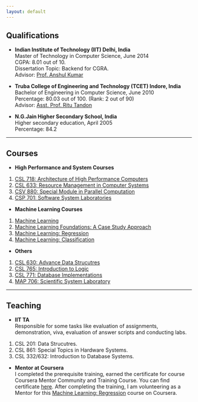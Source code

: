 ```yaml
---
layout: default
---
```


## Qualifications

* **Indian Institute of Technology (IIT) Delhi, India**   
  Master of Technology in Computer Science, June 2014   
  CGPA: 8.01 out of 10.   
  Dissertation Topic: Backend for CGRA.   
  Advisor: [Prof. Anshul Kumar](http://www.cse.iitd.ernet.in/~anshul/)

* **Truba College of Engineering and Technology (TCET) Indore, India**   
  Bachelor of Engineering in Computer Science, June 2010   
  Percentage: 80.03 out of 100. (Rank: 2 out of 90)    
  Advisor: [Asst. Prof. Ritu Tandon](http://www.trubainstitute.ac.in/GROUP-OF-INSTITUTIONS/tcet_new/info.php?show=351)

* **N.G.Jain Higher Secondary School, India**   
  Higher secondary education, April 2005   
  Percentage: 84.2

---

## Courses

* **High Performance and System Courses**
1. [CSL 718: Architecture of High Performance Computers](http://www.cse.iitd.ac.in/cse/newcurriculum-contents/newcourses.html#COV718)
2. [CSL 633: Resource Management in Computer Systems](http://cse.iitd.ernet.in/~sbansal/os/)
3. [CSV 880: Special Module in Parallel Computation](http://www.cse.iitd.ac.in/cse/newcurriculum-contents/newcourses.html#COV880)
4. [CSP 701: Software System Laboratories](http://www.cse.iitd.ac.in/cse/newcurriculum-contents/newcourses.html#COV701)

* **Machine Learning Courses**
1. [Machine Learning](https://www.coursera.org/account/accomplishments/records/CHS22UEVA99Z)
2. [Machine Learning Foundations: A Case Study Approach](https://www.coursera.org/account/accomplishments/records/NUTHF5J6Q55J)
3. [Machine Learning: Regression](https://www.coursera.org/account/accomplishments/records/8UYPWVFQNSCE)
4. [Machine Learning: Classification](https://www.coursera.org/account/accomplishments/records/CFTSKBGS2TG3)

* **Others** 
1. [CSL 630: Advance Data Strucutres](http://www.cse.iitd.ernet.in/~ssen/csl630/admin630.html)
2. [CSL 765: Introduction to Logic](http://www.cse.iitd.ac.in/cse/newcurriculum-contents/newcourses.html#COV765)
3. [CSL 771: Database Implementations](http://www.cse.iitd.ernet.in/~skg/MCourses.html)
4. [MAP 706: Scientific System Laboratory]()

--- 

## Teaching

* **IIT TA**     
	Responsible for some tasks like evaluation of assignments, demonstration, viva, evaluation of answer scripts and conducting labs.
1. CSL 201: Data Strucutres.
2. CSL 861: Special Topics in Hardware Systems.
3. CSL 332/632: Introduction to Database Systems.    

* **Mentor at Coursera**     
	I completed the prerequisite training, earned the certificate for course Coursera Mentor Community and Training Course. You can find certificate [here](https://www.coursera.org/account/accomplishments/records/8CXZFB7WB3UY). After completing the training, I am volunteering as a Mentor for this [Machine Learning: Regression](https://www.coursera.org/learn/ml-regression) course on Coursera.
